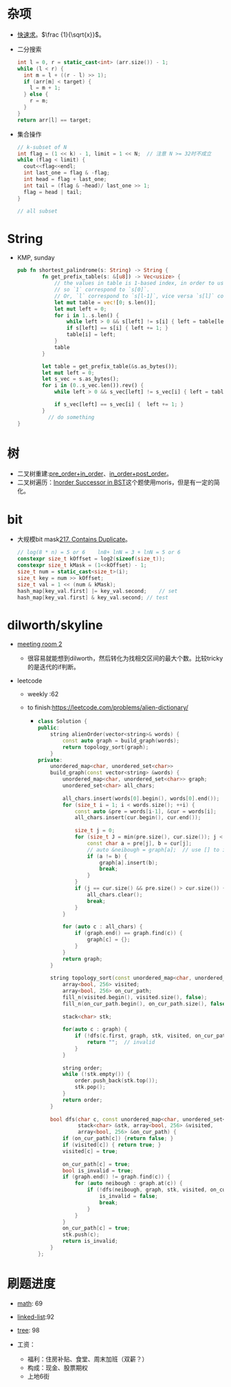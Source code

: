 # 杂项

* [快速求](https://en.wikipedia.org/wiki/Fast_inverse_square_root)。$\frac {1}{\sqrt{x}}$。

* 二分搜索

  ```C++
  int l = 0, r = static_cast<int> (arr.size()) - 1;
  while (l < r) {
    int m = l + ((r - l) >> 1);
    if (arr[m] < target) {
      l = m + 1;
    } else {
      r = m;
    }
  }
  return arr[l] == target;
  ```

* 集合操作

  ```c++
  // k-subset of N
  int flag = (1 << k) - 1, limit = 1 << N;	// 注意 N >= 32时不成立
  while (flag < limit) {
    cout<<flag<<endl;
    int last_one = flag & -flag;
    int head = flag + last_one;
    int tail = (flag & ~head)/ last_one >> 1;
    flag = head | tail;
  }
  
  // all subset
  ```



# String

* KMP, sunday

  ```rust
  pub fn shortest_palindrome(s: String) -> String {
          fn get_prefix_table(s: &[u8]) -> Vec<usize> {
              // the values in table is 1-based index, in order to use `size_t`
              // so `1` correspond to `s[0]`.
              // Or, `l` correspond to `s[l-1]`, vice versa `s[l]` correspond to `l+1`
              let mut table = vec![0; s.len()];
              let mut left = 0;
              for i in 1..s.len() {
                  while left > 0 && s[left] != s[i] { left = table[left - 1]; }
                  if s[left] == s[i] { left += 1; }
                  table[i] = left;
              }
              table
          }
  
          let table = get_prefix_table(&s.as_bytes());
          let mut left = 0;
          let s_vec = s.as_bytes();
          for i in (0..s_vec.len()).rev() {
              while left > 0 && s_vec[left] != s_vec[i] { left = table[left - 1]; }
  
              if s_vec[left] == s_vec[i] {  left += 1; }
          }
    		// do something
  }
  ```

  


# 树

* 二叉树重建:[pre_order+in_order](https://leetcode.com/problems/construct-binary-tree-from-inorder-and-postorder-traversal/)、[in_order+post_order](https://leetcode.com/problems/construct-binary-tree-from-preorder-and-inorder-traversal/)。
* 二叉树遍历：[Inorder Successor in BST](https://leetcode.com/problems/inorder-successor-in-bst/)这个题使用moris，但是有一定的简化。



# bit

* 大规模bit mask[217. Contains Duplicate](https://leetcode.com/problems/contains-duplicate/)。

  ```c++
  // log(8 * n) = 5 or 6    ln8+ lnN = 3 + lnN = 5 or 6
  constexpr size_t kOffset = log2(sizeof(size_t));
  constexpr size_t kMask = (1<<kOffset) - 1;
  size_t num = static_cast<size_t>(i);
  size_t key = num >> kOffset;
  size_t val = 1 << (num & kMask);
  hash_map[key_val.first] |= key_val.second;	// set
  hash_map[key_val.first] & key_val.second;	// test
  ```




# dilworth/skyline

* [meeting room 2](https://leetcode.com/problems/meeting-rooms-ii/)
  * 很容易就能想到dilworth，然后转化为找相交区间的最大个数。比较tricky的是迭代的if判断。







* leetcode

  * weekly :62

  * to finish:https://leetcode.com/problems/alien-dictionary/

    * ```c++
      class Solution {
      public:
          string alienOrder(vector<string>& words) {
              const auto graph = build_graph(words);
              return topology_sort(graph);
          }
      private:
          unordered_map<char, unordered_set<char>>
          build_graph(const vector<string> &words) {
              unordered_map<char, unordered_set<char>> graph;
              unordered_set<char> all_chars;
              
              all_chars.insert(words[0].begin(), words[0].end());
              for (size_t i = 1; i < words.size(); ++i) {
                  const auto &pre = words[i-1], &cur = words[i];
                  all_chars.insert(cur.begin(), cur.end());
                  
                  size_t j = 0;
                  for (size_t J = min(pre.size(), cur.size()); j < J; ++j) {
                      const char a = pre[j], b = cur[j];
                      // auto &neibough = graph[a];  // use [] to initial a empty element
                      if (a != b) {
                          graph[a].insert(b);
                          break;
                      }
                  }
                  if (j == cur.size() && pre.size() > cur.size()) {   // "abc" vs "ab"
                      all_chars.clear();
                      break;
                  }
              }
              
              for (auto c : all_chars) {
                  if (graph.end() == graph.find(c)) {
                      graph[c] = {};
                  }
              }
              return graph;
          }
          
          string topology_sort(const unordered_map<char, unordered_set<char>> &graph) {
              array<bool, 256> visited;
              array<bool, 256> on_cur_path;
              fill_n(visited.begin(), visited.size(), false);
              fill_n(on_cur_path.begin(), on_cur_path.size(), false);
              
              stack<char> stk;
              
              for(auto c : graph) {
                  if (!dfs(c.first, graph, stk, visited, on_cur_path)) {
                      return "";  // invalid
                  }
              }
              
              string order;
              while (!stk.empty()) {
                  order.push_back(stk.top());
                  stk.pop();
              }
              return order;
          }
          
          bool dfs(char c, const unordered_map<char, unordered_set<char>> &graph,
                   stack<char> &stk, array<bool, 256> &visited,
                   array<bool, 256> &on_cur_path) {
              if (on_cur_path[c]) {return false; }
              if (visited[c]) { return true; }
              visited[c] = true;
              
              on_cur_path[c] = true;
              bool is_invalid = true;
              if (graph.end() != graph.find(c)) {
                  for (auto neibough : graph.at(c)) {
                      if (!dfs(neibough, graph, stk, visited, on_cur_path)) {
                          is_invalid = false;
                          break;
                      }
                  }
              }
              on_cur_path[c] = true;
              stk.push(c);
              return is_invalid;
          }
      };
      
      ```








# 刷题进度

* [math](https://leetcode.com/tag/math/): 69
* [linked-list](https://leetcode.com/tag/linked-list/):92
* [tree](https://leetcode.com/tag/tree/): 98

























* 工资：
  * 福利：住房补贴、食堂、周末加班（双薪？）
  * 构成：现金、股票期权
  * 上地6街